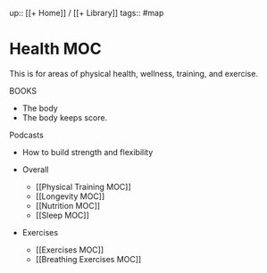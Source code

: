 up:: [[+ Home]] / [[+ Library]]
tags:: #map 

# Health MOC
This is for areas of physical health, wellness, training, and exercise.

BOOKS
- The body
- The body keeps score.

Podcasts
- How to build strength and flexibility



- Overall
	- [[Physical Training MOC]]
	- [[Longevity MOC]]
	- [[Nutrition MOC]] 
	- [[Sleep MOC]]
-  Exercises
	- [[Exercises MOC]] 
	- [[Breathing Exercises MOC]]
